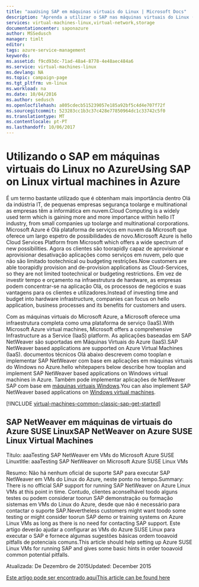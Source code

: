 ```yaml
---
title: "aaaUsing SAP em máquinas virtuais do Linux | Microsoft Docs"
description: "Aprenda a utilizar o SAP nas máquinas virtuais do Linux (VMs) | Microsoft Azure"
services: virtual-machines-linux,virtual-network,storage
documentationcenter: saponazure
author: MSSedusch
manager: timlt
editor: 
tags: azure-service-management
keywords: 
ms.assetid: f9cd93dc-71ad-48a4-8778-4e48aec484a6
ms.service: virtual-machines-linux
ms.devlang: NA
ms.topic: campaign-page
ms.tgt_pltfrm: vm-linux
ms.workload: na
ms.date: 10/04/2016
ms.author: sedusch
ms.openlocfilehash: a805cdecb515239057e185a92bf5c4d4e707f72f
ms.sourcegitcommit: 523283cc1b3c37c428e77850964dc1c33742c5f0
ms.translationtype: MT
ms.contentlocale: pt-PT
ms.lasthandoff: 10/06/2017
---
```

# <a name="using-sap-on-linux-virtual-machines-in-azure"></a><span data-ttu-id="abe87-103">Utilizando o SAP em máquinas virtuais do Linux no Azure</span><span class="sxs-lookup"><span data-stu-id="abe87-103">Using SAP on Linux virtual machines in Azure</span></span>
<span data-ttu-id="abe87-104">É um termo bastante utilizado que é obtenham mais importância dentro Olá da indústria IT, de pequenas empresas segurança toolarge e multinational as empresas têm a informática em nuvem.</span><span class="sxs-lookup"><span data-stu-id="abe87-104">Cloud Computing is a widely used term which is gaining more and more importance within hello IT industry, from small companies up toolarge and multinational corporations.</span></span> <span data-ttu-id="abe87-105">Microsoft Azure é Olá plataforma de serviços em nuvem da Microsoft que oferece um largo espetro de possibilidades de novo.</span><span class="sxs-lookup"><span data-stu-id="abe87-105">Microsoft Azure is hello Cloud Services Platform from Microsoft which offers a wide spectrum of new possibilities.</span></span> <span data-ttu-id="abe87-106">Agora os clientes são toorapidly capaz de aprovisionar e aprovisionar desativação aplicações como serviços em nuvem, pelo que não são limitado tootechnical ou budgeting restrições.</span><span class="sxs-lookup"><span data-stu-id="abe87-106">Now customers are able toorapidly provision and de-provision applications as Cloud-Services, so they are not limited tootechnical or budgeting restrictions.</span></span> <span data-ttu-id="abe87-107">Em vez de investir tempo e orçamento na infraestrutura de hardware, as empresas podem concentrar-se na aplicação Olá, os processos de negócios e suas vantagens para os clientes e utilizadores.</span><span class="sxs-lookup"><span data-stu-id="abe87-107">Instead of investing time and budget into hardware infrastructure, companies can focus on hello application, business processes and its benefits for customers and users.</span></span>

<span data-ttu-id="abe87-108">Com as máquinas virtuais do Microsoft Azure, a Microsoft oferece uma infraestrutura completa como uma plataforma de serviço (IaaS).</span><span class="sxs-lookup"><span data-stu-id="abe87-108">With Microsoft Azure virtual machines, Microsoft offers a comprehensive Infrastructure as a Service (IaaS) platform.</span></span> <span data-ttu-id="abe87-109">As aplicações baseadas em SAP NetWeaver são suportadas em Máquinas Virtuais do Azure (IaaS).</span><span class="sxs-lookup"><span data-stu-id="abe87-109">SAP NetWeaver based applications are supported on Azure Virtual Machines (IaaS).</span></span> <span data-ttu-id="abe87-110">documentos técnicos Olá abaixo descrevem como tooplan e implementar SAP NetWeaver com base em aplicações em máquinas virtuais do Windows no Azure.</span><span class="sxs-lookup"><span data-stu-id="abe87-110">hello whitepapers below describe how tooplan and implement SAP NetWeaver based applications on Windows virtual machines in Azure.</span></span> <span data-ttu-id="abe87-111">Também pode implementar aplicações de NetWeaver SAP com base em [máquinas virtuais Windows](../../windows/classic/sap-get-started.md?toc=%2fazure%2fvirtual-machines%2fwindows%2fclassic%2ftoc.json).</span><span class="sxs-lookup"><span data-stu-id="abe87-111">You can also implement SAP NetWeaver based applications on [Windows virtual machines](../../windows/classic/sap-get-started.md?toc=%2fazure%2fvirtual-machines%2fwindows%2fclassic%2ftoc.json).</span></span>

[!INCLUDE [virtual-machines-common-classic-sap-get-started](../../../../includes/virtual-machines-common-classic-sap-get-started.md)]

## <a name="sap-netweaver-on-azure-suse-linux-virtual-machines"></a><span data-ttu-id="abe87-112">SAP NetWeaver em máquinas de virtuais do Azure SUSE Linux</span><span class="sxs-lookup"><span data-stu-id="abe87-112">SAP NetWeaver on Azure SUSE Linux Virtual Machines</span></span>
<span data-ttu-id="abe87-113">Título: aaaTesting SAP NetWeaver em VMs do Microsoft Azure SUSE Linux</span><span class="sxs-lookup"><span data-stu-id="abe87-113">title: aaaTesting SAP NetWeaver on Microsoft Azure SUSE Linux VMs</span></span>

<span data-ttu-id="abe87-114">Resumo: Não há nenhum oficial de suporte SAP para executar SAP NetWeaver em VMs do Linux do Azure, neste ponto no tempo.</span><span class="sxs-lookup"><span data-stu-id="abe87-114">Summary: There is no official SAP support for running SAP NetWeaver on Azure Linux VMs at this point in time.</span></span> <span data-ttu-id="abe87-115">Contudo, clientes aconselhável toodo alguns testes ou podem considerar toorun SAP demonstração ou formação sistemas em VMs do Linux do Azure, desde que não é necessário para contactar o suporte SAP.</span><span class="sxs-lookup"><span data-stu-id="abe87-115">Nevertheless customers might want toodo some testing or might consider toorun SAP demo or training systems on Azure Linux VMs as long as there is no need for contacting SAP support.</span></span> <span data-ttu-id="abe87-116">Este artigo deverão ajudar a configurar as VMs do Azure SUSE Linux para executar o SAP e fornece algumas sugestões básicas ordem tooavoid pitfalls de potenciais comuns.</span><span class="sxs-lookup"><span data-stu-id="abe87-116">This article should help setting up Azure SUSE Linux VMs for running SAP and gives some basic hints in order tooavoid common potential pitfalls.</span></span>

<span data-ttu-id="abe87-117">Atualizada: De Dezembro de 2015</span><span class="sxs-lookup"><span data-stu-id="abe87-117">Updated: December 2015</span></span>

[<span data-ttu-id="abe87-118">Este artigo pode ser encontrado aqui</span><span class="sxs-lookup"><span data-stu-id="abe87-118">This article can be found here</span></span>](../../virtual-machines-linux-sap-on-suse-quickstart.md?toc=%2fazure%2fvirtual-machines%2flinux%2ftoc.json)

